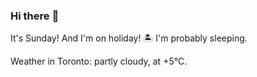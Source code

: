 ### Hi there :wave:

It's Sunday! And I'm on holiday! :desert_island: I'm probably sleeping.

Weather in Toronto: partly cloudy, at +5°C.

